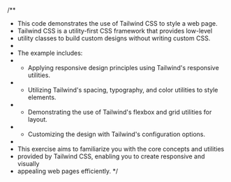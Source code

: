 /**
 * This code demonstrates the use of Tailwind CSS to style a web page.
 * Tailwind CSS is a utility-first CSS framework that provides low-level 
 * utility classes to build custom designs without writing custom CSS.
 *
 * The example includes:
 * - Applying responsive design principles using Tailwind's responsive utilities.
 * - Utilizing Tailwind's spacing, typography, and color utilities to style elements.
 * - Demonstrating the use of Tailwind's flexbox and grid utilities for layout.
 * - Customizing the design with Tailwind's configuration options.
 *
 * This exercise aims to familiarize you with the core concepts and utilities 
 * provided by Tailwind CSS, enabling you to create responsive and visually 
 * appealing web pages efficiently.
 */